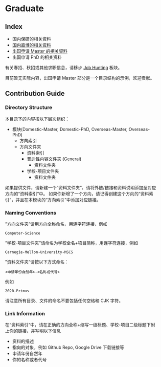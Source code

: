 # Graduate

## Index

- 国内保研的相关资料
- [国内直博的相关资料](Domestic-PhD/index.md)
- [出国申请 Master 的相关资料](Overseas-Master/index.md)
- 出国申请 PhD 的相关资料

有关春招、秋招或其他求职信息，请移步 [Job Hunting](../Job-Hunting/) 板块。

目前暂无实际内容，出国申请 Master 部分是一个目录结构的示例，欢迎贡献。

## Contribution Guide

### Directory Structure

本目录下的内容按以下层次组织：

- 模块(Domestic-Master, Domestic-PhD, Overseas-Master, Overseas-PhD)
    - 方向索引
    - 方向文件夹
        - 资料索引
        - 普适性内容文件夹 (General)
            - 资料文件夹
        - 学校-项目文件夹
            - 资料文件夹

如果提供文件，请新建一个“资料文件夹”。请将外链/链接和资料说明添加至对应方向的“资料索引”中。
如果你新增了一个方向，请记得创建这个方向的“资料索引”，并且在本模块的“方向索引”中添加对应链接。

### Naming Conventions

“方向文件夹”请用方向全称命名，用连字符连接，例如

```
Computer-Science
```

“学校-项目文件夹”请命名为学校全名+项目简称，用连字符连接，例如

```
Carnegie-Mellon-University-MSCS
```

”资料文件夹”请按以下方式命名：

```
<申请年份自然年>-<名称或代号>
```

例如

```
2020-Primus
```

请注意所有目录、文件的命名不要包括任何空格和 CJK 字符。

### Link Information

在“资料索引”中，请在正确的方向全称+缩写一级标题、学校-项目二级标题下附上你的链接，并写明以下信息

- 资料的描述
- 指向的对象，例如 Github Repo, Google Drive 下载链接等
- 申请年份自然年
- 你的名称或者代号
